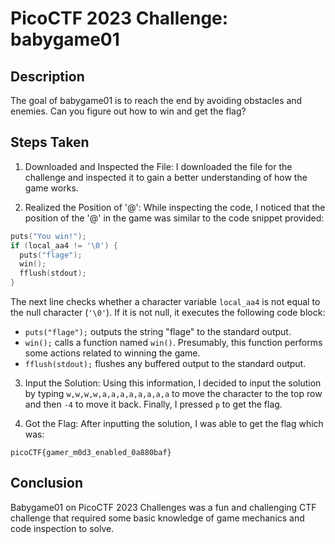 # PicoCTF 2023 Challenge: babygame01

## Description
The goal of babygame01 is to reach the end by avoiding obstacles and enemies. Can you figure out how to win and get the flag?

## Steps Taken
1. Downloaded and Inspected the File: I downloaded the file for the challenge and inspected it to gain a better understanding of how the game works.

2. Realized the Position of '@': While inspecting the code, I noticed that the position of the '@' in the game was similar to the code snippet provided:

```c
puts("You win!");
if (local_aa4 != '\0') {
  puts("flage");
  win();
  fflush(stdout);
}
```

The next line checks whether a character variable `local_aa4` is not equal to the null character (`'\0'`). If it is not null, it executes the following code block:

- `puts("flage");` outputs the string "flage" to the standard output.
- `win();` calls a function named `win()`. Presumably, this function performs some actions related to winning the game.
- `fflush(stdout);` flushes any buffered output to the standard output.

3. Input the Solution: Using this information, I decided to input the solution by typing `w,w,w,w,a,a,a,a,a,a,a,a` to move the character to the top row and then `-4` to move it back. Finally, I pressed `p` to get the flag.

4. Got the Flag: After inputting the solution, I was able to get the flag which was:

```
picoCTF{gamer_m0d3_enabled_0a880baf}
```

## Conclusion
Babygame01 on PicoCTF 2023 Challenges was a fun and challenging CTF challenge that required some basic knowledge of game mechanics and code inspection to solve.
